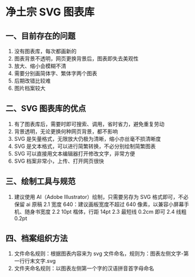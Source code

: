 # 净土宗 SVG 图表库
## 一、目前存在的问题
 1. 没有图表库，每次都画新的
 2. 图表背景不透明，网页更换背景后，图表即失去美观性
 3. 放大、缩小会模糊不清
 4. 需要分别画简体字、繁体字两个图表
 5. 后期改错比较难
 6. 图片档案较大

## 二、SVG 图表库的优点
 1. 有了图表库后，需要时即可搜索、调用，省时省力，避免重复劳动
 2. 背景透明，无论更换何种网页背景，都不影响
 3. SVG 是矢量格式，无限放大仍极为清晰，缩小亦丝毫不损清晰度
 4. SVG 是文本格式，可以进行简繁转换，不必分别绘制简繁图表
 5. SVG 可以直接用文本编辑器打开修改文字，非常方便
 6. SVG 档案非常小，上传、打开网页很快

## 三、绘制工具与规范
 1. 建议使用 AI（Adobe Illustrator）绘制，只需要另存为 SVG 格式即可，不必保留 ai 原稿
 2.1 宽度 640：建议画板宽度不超过 640 像素，以兼容小屏幕手机、随身书宽度
 2.2 10pt 楷体，行距 14pt
 2.3 最短线 0.2cm 即可
 2.4 线粗 0.2pt

## 四、档案组织方法
 1. 文件命名规则：根据图表内容来为 svg 文件命名，规则为：图表左侧文字-第一行行末文字.svg
 2. 文件夹命名规则：以图表左侧第一个字的汉语拼音首字母命名
